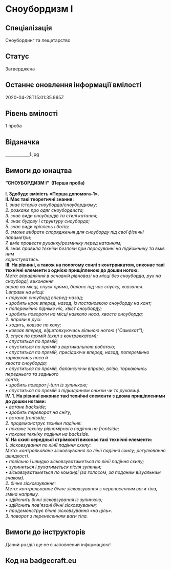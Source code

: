 # Сноубордизм І

## Спеціалізація

Сноубординг та лещетарство

## Статус

Затверджена

## Останнє оновлення інформації вмілості

2020-04-28T15:01:35.965Z

## Рівень вмілості

1 проба

## Відзначка

____________1.jpg

## Вимоги до юнацтва

<div><b>“СНОУБОРДИЗМ І” &nbsp;(Перша проба)<br><br></b></div><div><b>І. Здобуде вмілість «Перша допомога-1».</b></div><div><b>ІІ. Має такі теоретичні знання:</b></div><div><i>1. знає історію сноуборда/сноубордизму;</i></div><div><i>2. розкаже про одяг сноубордиста;</i></div><div><i>3. знає види сноубордів та стилі катання;</i></div><div><i>4. знає будову і структуру сноуборда;</i></div><div><i>5. знає види кріплень і ботів;</i></div><div><i>6. зможе вибрати спорядження для сноуборду під свої фізичні параметри;</i></div><div><i>7. вміє провести руханку/розминку перед катанням;</i></div><div><i>8. знає правила техніки безпеки при пересуванні на підйомнику та вміє ним</i></div><div><i>користуватись.</i></div><div><b>ІІІ. На рівнині, а також на пологому схилі з контрвикатом, виконає такі технічні елементи з однією прищіпленою до дошки ногою:</b></div><div><i>Мета: вправляння в основній рівновазі на місці без сноуборда, рух на сноуборді, виконання</i></div><div><i>вправ на місці, спуск прямо, баланс під час спуску, ковзання.</i></div><div><i>1.вправи на місці:</i></div><div><i>• порухає сноуборд вперед-назад;</i></div><div><i>• зробить крок вперед, назад, із постановкою сноуборду на кант;</i></div><div><i>• поперемінно підніме ніс, хвіст сноуборду;</i></div><div><i>• зробить повороти на місці навколо носа, хвоста сноуборда;</i></div><div><i>2. вправи в русі:</i></div><div><i>• ходить, ковзає по колу;</i></div><div><i>• ковзає вперед, відштовхуючись вільною ногою ("Самокат");</i></div><div><i>3. спуск по прямій (схил з контрвикатом):</i></div><div><i>• спуститься по прямій;</i></div><div><i>• спуститься по прямій з вертикальною роботою;</i></div><div><i>• спуститься по прямій, присідаючи вперед, назад, поперемінно торкаючись носа й</i></div><div><i>хвоста сноуборда;</i></div><div><i>• спуститься по прямій, балансуючи вправо, вліво, торкаючись переднього та заднього</i></div><div><i>канта;</i></div><div><i>• зробить поворот j-turn із зупинкою;</i></div><div><i>• спуститься по прямій з підкиданням сніжки чи то рукавиці.</i></div><div><b>ІV. 1. На рівнині виконає такі технічні елементи з двома прищіпленими до дошки ногами:</b><br></div><div><i>• встане backside;</i></div><div><i>• зробить переворот на снігу;</i></div><div><i>• встане frontside;</i></div><div><i>2. продемонструє техніки падіння:</i></div><div><i>• покаже техніку рівномірного падіння на frontside;</i></div><div><i>• покаже техніку падіння на backside.</i></div><div><b>V. На схилі середньої стрімкості виконає такі технічні елементи:</b></div><div><i>1. зісковзування по лінії падіння схилу:</i></div><div><i>Мета: контрольоване зісковзування по лінії падіння схилу; регулювання швидкості.</i></div><div><i>• повільно і швидко зісковзуватиметься по лінії падіння схилу;</i></div><div><i>• зупиниться і рухатиметься після зупинки;</i></div><div><i>• зісковзуватиметься по команді (за голосом, за поданим візуальним знаком).</i></div><div><i>2. бічне зісковзування:</i></div><div><i>Мета: контрольоване бічне зісковзування з переносенням ваги тіла, зміна напряму.</i></div><div><i>• здійснить бічні зісковзування із зупинкою;</i></div><div><i>• здійснить пов'язані бічні зісковзування;</i></div><div><i>• продемонструє бічне зісковзування «на ціль».</i></div><div><i>3. поворот з перенесенням ваги тіла.</i></div>

## Вимоги до інструкторів

Даний розділ ще не є заповнений інформацією!

## Код на badgecraft.eu


